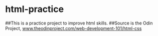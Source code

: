 html-practice
=============
##This is a practice project to improve html skills.
##Source is the Odin Project, www.theodinproject.com/web-development-101/html-css

